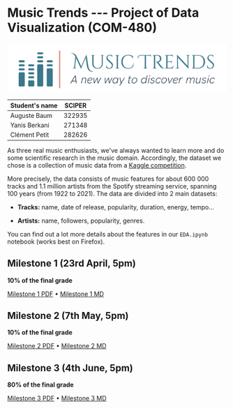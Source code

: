 # Music Trends --- Project of Data Visualization (COM-480)

![Our logo](img/logo.png)

| Student's name | SCIPER |
| -------------- | ------ |
| Auguste Baum   | 322935 |
| Yanis Berkani  | 271348 |
| Clément Petit  | 282626 |

As three real music enthusiasts, we've always wanted to learn more and
do some scientific research in the music domain. Accordingly, the
dataset we chose is a collection of music data from a [Kaggle competition](https://www.kaggle.com/yamaerenay/spotify-dataset-19212020-160k-tracks).

More precisely, the data consists of music features for about 600 000
tracks and 1.1 million artists from the Spotify streaming service,
spanning 100 years (from 1922 to 2021). The data are divided into 2 main
datasets:

-   **Tracks:** name, date of release, popularity, duration, energy,
    tempo...

-   **Artists:** name, followers, popularity, genres.

You can find out a lot more details about the features in our
`EDA.ipynb` notebook (works best on Firefox).

## Milestone 1 (23rd April, 5pm)

**10% of the final grade**

[Milestone 1 PDF](milestones/milestone1.pdf) • [Milestone 1 MD](milestones/milestone1.md)


## Milestone 2 (7th May, 5pm)

**10% of the final grade**

[Milestone 2 PDF](milestones/milestone2.pdf) • [Milestone 2 MD](milestones/milestone2.md)

## Milestone 3 (4th June, 5pm)

**80% of the final grade**

[Milestone 3 PDF](milestones/milestone3.pdf) • [Milestone 3 MD](milestones/milestone3.md)

